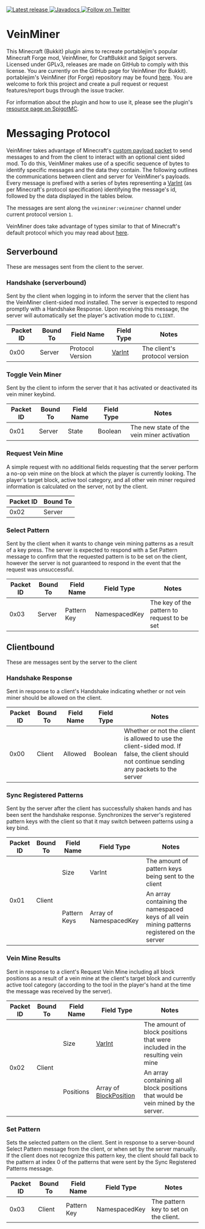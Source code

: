 <a href="https://github.com/2008Choco/VeinMiner/releases/latest" alt="Latest release">
    <img src="https://img.shields.io/github/v/release/2008Choco/VeinMiner?include_prereleases" alt="Latest release">
</a>
<a href="http://choco.wtf/javadocs/veinminer" alt="Javadocs">
    <img src="https://img.shields.io/badge/Javadocs-Regularly_updated-brightgreen" alt="Javadocs"/>
</a>
<a href="https://twitter.com/intent/follow?screen_name=2008Choco_" alt="Follow on Twitter">
    <img src="https://img.shields.io/twitter/follow/2008Choco_?style=social&logo=twitter" alt="Follow on Twitter">
</a>

# VeinMiner

This Minecraft (Bukkit) plugin aims to recreate portablejim's popular Minecraft Forge mod, VeinMiner, for CraftBukkit and Spigot servers. Licensed under GPLv3, releases are made on GitHub to comply with this license. You are currently on the GitHub page for VeinMiner (for Bukkit). portablejim's VeinMiner (for Forge) repository may be found [here](https://github.com/portablejim/VeinMiner). You are welcome to fork this project and create a pull request or request features/report bugs through the issue tracker.

For information about the plugin and how to use it, please see the plugin's [resource page on SpigotMC](https://www.spigotmc.org/resources/12038/).

# Messaging Protocol

VeinMiner takes advantage of Minecraft's [custom payload packet](https://wiki.vg/Protocol#Plugin_Message_.28clientbound.29) to send messages to and from the client to interact with an optional cient sided mod. To do this, VeinMiner makes use of a specific sequence of bytes to identify specific messages and the data they contain. The following outlines the communications between client and server for VeinMiner's payloads. Every message is prefixed with a series of bytes representing a [VarInt](https://wiki.vg/Protocol#VarInt_and_VarLong) (as per Minecraft's protocol specification) identifying the message's id, followed by the data displayed in the tables below.

The messages are sent along the `veinminer:veinminer` channel under current protocol version `1`.

VeinMiner does take advantage of types similar to that of Minecraft's default protocol which you may read about [here](https://wiki.vg/Protocol#Data_types).

## Serverbound

These are messages sent from the client to the server.

### Handshake (serverbound)

Sent by the client when logging in to inform the server that the client has the VeinMiner client-sided mod installed. The server is expected to respond promptly with a Handshake Response. Upon receiving this message, the server will automatically set the player's activation mode to `CLIENT`.

<table>
    <thead>
        <tr>
            <th>Packet ID</th>
            <th>Bound To</th>
            <th>Field Name</th>
            <th>Field Type</th>
            <th>Notes</th>
        </tr>
    </thead>
    <tbody>
        <tr>
            <td>0x00</td>
            <td>Server</td>
            <td>Protocol Version</td>
            <td><a href="https://wiki.vg/Protocol#VarInt_and_VarLong">VarInt</href></td>
            <td>The client's protocol version</td>
        </tr>
    </tbody>
</table>

### Toggle Vein Miner

Sent by the client to inform the server that it has activated or deactivated its vein miner keybind.

<table>
    <thead>
        <tr>
            <th>Packet ID</th>
            <th>Bound To</th>
            <th>Field Name</th>
            <th>Field Type</th>
            <th>Notes</th>
        </tr>
    </thead>
    <tbody>
        <tr>
            <td>0x01</td>
            <td>Server</td>
            <td>State</td>
            <td>Boolean</td>
            <td>The new state of the vein miner activation</td>
        </tr>
    </tbody>
</table>

### Request Vein Mine

A simple request with no additional fields requesting that the server perform a no-op vein mine on the block at which the player is currently looking. The player's target block, active tool category, and all other vein miner required information is calculated on the server, not by the client.

<table>
    <thead>
        <tr>
            <th>Packet ID</th>
            <th>Bound To</th>
        </tr>
    </thead>
    <tbody>
        <tr>
            <td>0x02</td>
            <td>Server</td>
        </tr>
    </tbody>
</table>

### Select Pattern

Sent by the client when it wants to change vein mining patterns as a result of a key press. The server is expected to respond with a Set Pattern message to confirm that the requested pattern is to be set on the client, however the server is not guaranteed to respond in the event that the request was unsuccessful.

<table>
    <thead>
        <tr>
            <th>Packet ID</th>
            <th>Bound To</th>
            <th>Field Name</th>
            <th>Field Type</th>
            <th>Notes</th>
        </tr>
    </thead>
    <tbody>
        <tr>
            <td rowspan=1>0x03</td>
            <td rowspan=1>Server</td>
            <td>Pattern Key</td>
            <td>NamespacedKey</td>
            <td>The key of the pattern to request to be set</td>
        </tr>
    </tbody>
</table>

## Clientbound

These are messages sent by the server to the client

### Handshake Response

Sent in response to a client's Handshake indicating whether or not vein miner should be allowed on the client.

<table>
    <thead>
        <tr>
            <th>Packet ID</th>
            <th>Bound To</th>
            <th>Field Name</th>
            <th>Field Type</th>
            <th>Notes</th>
        </tr>
    </thead>
    <tbody>
        <tr>
            <td>0x00</td>
            <td>Client</td>
            <td>Allowed</td>
            <td>Boolean</td>
            <td>Whether or not the client is allowed to use the client-sided mod. If false, the client should not continue sending any packets to the server</td>
        </tr>
    </tbody>
</table>

### Sync Registered Patterns

Sent by the server after the client has successfully shaken hands and has been sent the handshake response. Synchronizes the server's registered pattern keys with the client so that it may switch between patterns using a key bind.

<table>
    <thead>
        <tr>
            <th>Packet ID</th>
            <th>Bound To</th>
            <th>Field Name</th>
            <th>Field Type</th>
            <th>Notes</th>
        </tr>
    </thead>
    <tbody>
        <tr>
            <td rowspan=2>0x01</td>
            <td rowspan=2>Client</td>
            <td>Size</td>
            <td>VarInt</td>
            <td>The amount of pattern keys being sent to the client</td>
        </tr>
        <tr>
            <td>Pattern Keys</td>
            <td>Array of NamespacedKey</td>
            <td>An array containing the namespaced keys of all vein mining patterns registered on the server</td>
        </tr>
    </tbody>
</table>

### Vein Mine Results

Sent in response to a client's Request Vein Mine including all block positions as a result of a vein mine at the client's target block and currently active tool category (according to the tool in the player's hand at the time the message was received by the server).

<table>
    <thead>
        <tr>
            <th>Packet ID</th>
            <th>Bound To</th>
            <th>Field Name</th>
            <th>Field Type</th>
            <th>Notes</th>
        </tr>
    </thead>
    <tbody>
        <tr>
            <td rowspan=2>0x02</td>
            <td rowspan=2>Client</td>
            <td>Size</td>
            <td><a href="https://wiki.vg/Protocol#VarInt_and_VarLong">VarInt</href></td>
            <td>The amount of block positions that were included in the resulting vein mine</td>
        </tr>
        <tr>
            <td>Positions</td>
            <td>Array of <a href="https://wiki.vg/Protocol#Position">BlockPosition</a></td>
            <td>An array containing all block positions that would be vein mined by the server.</td>
        </tr>
    </tbody>
</table>

### Set Pattern

Sets the selected pattern on the client. Sent in response to a server-bound Select Pattern message from the client, or when set by the server manually. If the client does not recognize this pattern key, the client should fall back to the pattern at index 0 of the patterns that were sent by the Sync Registered Patterns message.

<table>
    <thead>
        <tr>
            <th>Packet ID</th>
            <th>Bound To</th>
            <th>Field Name</th>
            <th>Field Type</th>
            <th>Notes</th>
        </tr>
    </thead>
    <tbody>
        <tr>
            <td rowspan=1>0x03</td>
            <td rowspan=1>Client</td>
            <td>Pattern Key</td>
            <td>NamespacedKey</td>
            <td>The pattern key to set on the client.</td>
        </tr>
    </tbody>
</table>
